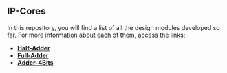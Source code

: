 ## IP-Cores

In this repository, you will find a list of all the design modules developed so far. For more information about each of them, access the links:

- **[Half-Adder](https://github.com/UVM-UFSC/IP-Cores/tree/main/ip-cores/half-adder)**
- **[Full-Adder](https://github.com/UVM-UFSC/IP-Cores/tree/main/ip-cores/full-adder)**
- **[Adder-4Bits](https://github.com/UVMUFSC/IP-Cores/tree/main/ip-cores/adder-4bits)**
